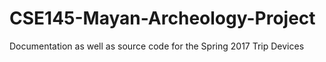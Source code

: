 # CSE145-Mayan-Archeology-Project
Documentation as well as source code for the Spring 2017 Trip Devices
